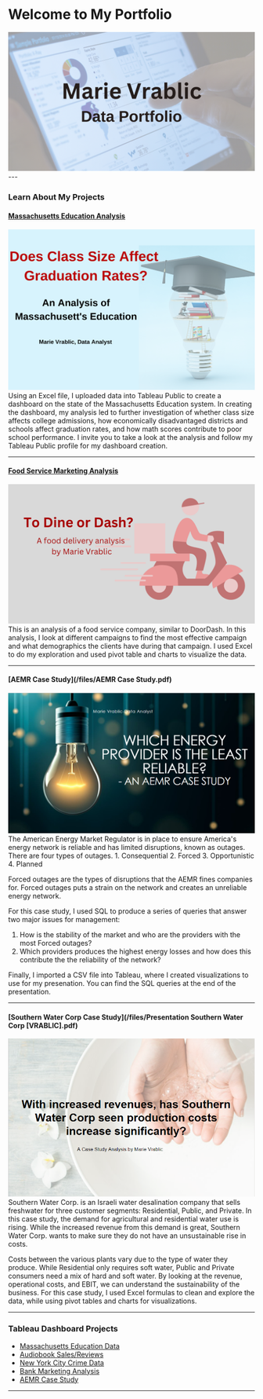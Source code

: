 # Welcome to My Portfolio
<img src="images/Marie Vrablic Data Portfolio2.png?raw=true"/>
---


### Learn About My Projects

#### [Massachusetts Education Analysis](https://www.linkedin.com/pulse/does-class-size-affect-graduation-rates-marie-vrablic/)
<img src="images/ArticleTitlePage.png?raw=true"/>
Using an Excel file, I uploaded data into Tableau Public to create a dashboard on the state of the Massachusetts Education system. In creating the dashboard, my analysis led to further investigation of whether class size affects college admissions, how economically disadvantaged districts and schools affect graduation rates, and how math scores contribute to poor school performance. I invite you to take a look at the analysis and follow my Tableau Public profile for my dashboard creation.

---
#### [Food Service Marketing Analysis](https://www.linkedin.com/pulse/dine-dash-marie-vrablic/)
<img src="images/Article photo.png?raw=true"/>
This is an analysis of a food service company, similar to DoorDash. In this analysis, I look at different campaigns to find the most effective campaign and what demographics the clients have during that campaign. I used Excel to do my exploration and used pivot table and charts to visualize the data.

---
#### [AEMR Case Study](/files/AEMR Case Study.pdf)
<img src="images/AEMRTitlePage.png?raw=true"/>
The American Energy Market Regulator is in place to ensure America's energy network is reliable and has limited disruptions, known as outages. There are four types of outages.
  1. Consequential
  2. Forced
  3. Opportunistic
  4. Planned

Forced outages are the types of disruptions that the AEMR fines companies for. Forced outages puts a strain on the network and creates an unreliable energy network.

For this case study, I used SQL to produce a series of queries that answer two major issues for management:
  1. How is the stability of the market and who are the providers with the most Forced outages?
  2. Which providers produces the highest energy losses and how does this contribute the the reliability of the network?

Finally, I imported a CSV file into Tableau, where I created visualizations to use for my presenation. You can find the SQL queries at the end of the presentation.

---
#### [Southern Water Corp Case Study](/files/Presentation Southern Water Corp [VRABLIC].pdf)
<img src="images/SouthernWaterTitlePage2.png?raw=true"/>
Southern Water Corp. is an Israeli water desalination company that sells freshwater for three customer segments: Residential, Public, and Private. In this case study, the demand for agricultural and residential water use is rising. While the increased revenue from this demand is great, Southern Water Corp. wants to make sure they do not have an unsustainable rise in costs.

Costs between the various plants vary due to the type of water they produce. While Residential only requires soft water, Public and Private consumers need a mix of hard and soft water. By looking at the revenue, operational costs, and EBIT, we can understand the sustainability of the business. For this case study, I used Excel formulas to clean and explore the data, while using pivot tables and charts for visualizations.

---
### Tableau Dashboard Projects

- [Massachusetts Education Data](https://public.tableau.com/app/profile/marievrablic/viz/MassachusettesEducationOverview/Dashboard1)
- [Audiobook Sales/Reviews](https://public.tableau.com/app/profile/marievrablic/viz/AudiobookSalesReviews_16687316132750/Dashboard1)
- [New York City Crime Data](https://public.tableau.com/app/profile/marievrablic/viz/NYCCrimeData2018/Dashboard2)
- [Bank Marketing Analysis](https://public.tableau.com/app/profile/marievrablic/viz/Capstone2BankMarketingDataAnalysis/Dashboard4)
- [AEMR Case Study](https://public.tableau.com/app/profile/marievrablic/viz/AEMRCaseStudy_16316311938710/UnreliableProviders_1)

---




